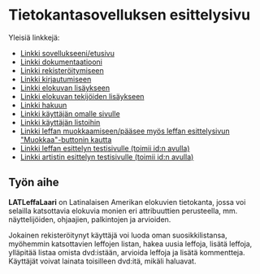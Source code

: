 # Tietokantasovelluksen esittelysivu

Yleisiä linkkejä:

* [Linkki sovellukseeni/etusivu](http://iilumme.users.cs.helsinki.fi/tsoha/)
* [Linkki dokumentaatiooni](https://github.com/iilumme/Tsoha-Bootstrap/blob/master/doc/dokumentaatio.pdf)
* [Linkki rekisteröitymiseen](http://iilumme.users.cs.helsinki.fi/tsoha/register)
* [Linkki kirjautumiseen](http://iilumme.users.cs.helsinki.fi/tsoha/login)
* [Linkki elokuvan lisäykseen](http://iilumme.users.cs.helsinki.fi/tsoha/addmovie)
* [Linkki elokuvan tekijöiden lisäykseen](http://iilumme.users.cs.helsinki.fi/tsoha/addmovie/addpeople)
* [Linkki hakuun](http://iilumme.users.cs.helsinki.fi/tsoha/search)
* [Linkki käyttäjän omalle sivulle](http://iilumme.users.cs.helsinki.fi/tsoha/mypage)
* [Linkki käyttäjän listoihin](http://iilumme.users.cs.helsinki.fi/tsoha/lists)
* [Linkki leffan muokkaamiseen/pääsee myös leffan esittelysivun "Muokkaa"-buttonin kautta](http://iilumme.users.cs.helsinki.fi/tsoha/edit)
* [Linkki leffan esittelyn testisivulle (toimii id:n avulla)](http://iilumme.users.cs.helsinki.fi/tsoha/movie/1)
* [Linkki artistin esittelyn testisivulle (toimii id:n avulla)](http://iilumme.users.cs.helsinki.fi/tsoha/artist/9)



## Työn aihe

**LATLeffaLaari** on Latinalaisen Amerikan elokuvien tietokanta, jossa voi selailla katsottavia elokuvia monien eri attribuuttien perusteella, mm. näyttelijöiden, ohjaajien, palkintojen ja arvioiden. 

Jokainen rekisteröitynyt käyttäjä voi luoda oman suosikkilistansa, myöhemmin katsottavien leffojen listan, hakea uusia leffoja, lisätä leffoja, ylläpitää listaa omista dvd:istään, arvioida leffoja ja lisätä kommentteja. 
Käyttäjät voivat lainata toisilleen dvd:itä, mikäli haluavat.


